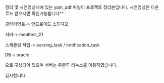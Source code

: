정리 및 시연영상내에 있는 yam_pdf 파일이 프로젝트 정리본입니다.
시연영상은 다운로드 받으시면 확인가능합니다^^

클라이언트->
안드로이드 스튜디오 

서버->
mealtest_01

스케쥴링 작업->
parsing_task / 
notification_task 

DB-> oracle 

으로 구성되어 있으며
서버는 우분투 리눅스를 이용하였습니다. 


감사합니다.
